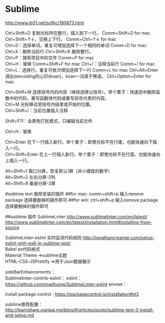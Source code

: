 # Sublime
http://www.jb51.net/softjc/180873.html

Ctrl+Shift+D 复制光标所在整行，插入到下一行。  Comm+Shift+D   for mac   
Ctrl+Shift+↑↓，交换上下行。  Comm+Ctrl+↑↓️  for mac   
Ctrl+D：选择单词，重复可增加选择下一个相同的单词   Comm+D   for mac   
Ctrl+X：删除当前行  Ctrl+Shift+K 删除整行。  
Ctrl+P：搜索项目中的文件    Comm+P  for mac   
Ctrl+H：替换  Comm+Shift+F  for mac
Ctrl+/：注释当前行  Comm+/  for mac 
Ctrl+L：选择行，重复可依次增加选择下一行  Comm+L  for mac
Ctrl+Alt+Enter 调出zencoding的心印(koan)，koan一词源于佛语。  Ctrl+Option+Enter  for mac   

Ctrl+Shift+M 选择括号内的内容（继续选择父括号）。举个栗子：快速选中删除函数中的代码，重写函数体代码或重写括号内里的内容。  
Ctrl+M 光标移动至括号内结束或开始的位置。  
Ctrl+Shift+/：当前位置插入注释  

Shift+F11：全屏免打扰模式，只编辑当前文件  

Ctrl+H：替换  

Ctrl+Enter 在下一行插入新行。举个栗子：即使光标不在行尾，也能快速向下插入一行。  
Ctrl+Shift+Enter 在上一行插入新行。举个栗子：即使光标不在行首，也能快速向上插入一行。  

Alt+Shift+1 窗口分屏，恢复默认1屏（非小键盘的数字）  
Alt+Shift+2 左右分屏-2列  
Alt+Shift+8 垂直分屏-2屏  

#sublime text 删除安装的插件
##for mac:
comm+shift+p 输入remove package 选择要删掉的插件即可
##for win:
ctrl+shift+p 输入remove package 选择要删掉的插件即可

##sublime 插件
SublimeLinter    http://www.sublimelinter.com/en/latest/   
http://www.sublimelinter.com/en/latest/installation.html#installing-from-source  

SublimeLinter-eslint  实时监测代码规则  http://jonathancreamer.com/setup-eslint-with-es6-in-sublime-text/   
Babel  es代码格式  
Material Theme  =>sublime主题  
HTML-CSS-JSPrettify  =>用于Json数据展示  

sideBarEnhancements：  
Sublimelinter-contrib-eslint： 
eslint：  https://github.com/roadhump/SublimeLinter-eslint 
emmet：  

install package control : https://packagecontrol.io/installation#st3

sublime推荐配置：http://learnshare.xianbai.me/blog/#/articles/posts/sublime-text-3-install-and-setup.md
